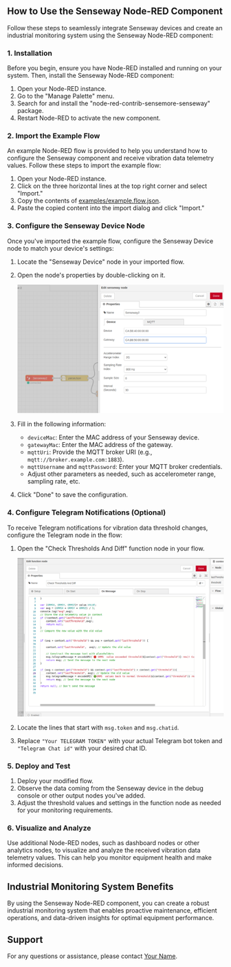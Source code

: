 ## How to Use the Senseway Node-RED Component

Follow these steps to seamlessly integrate Senseway devices and create an industrial monitoring system using the Senseway Node-RED component:

### 1. Installation

Before you begin, ensure you have Node-RED installed and running on your system. Then, install the Senseway Node-RED component:

1. Open your Node-RED instance.
2. Go to the "Manage Palette" menu.
3. Search for and install the "node-red-contrib-sensemore-senseway" package.
4. Restart Node-RED to activate the new component.

### 2. Import the Example Flow

An example Node-RED flow is provided to help you understand how to configure the Senseway component and receive vibration data telemetry values. Follow these steps to import the example flow:

1. Open your Node-RED instance.
2. Click on the three horizontal lines at the top right corner and select "Import."
3. Copy the contents of [examples/example.flow.json](examples/example.flow.json).
4. Paste the copied content into the import dialog and click "Import."

### 3. Configure the Senseway Device Node

Once you've imported the example flow, configure the Senseway Device node to match your device's settings:

1. Locate the "Senseway Device" node in your imported flow.
2. Open the node's properties by double-clicking on it.

   ![Senseway Configuration](images/Senseway%20Config.png)

3. Fill in the following information:
   - `deviceMac`: Enter the MAC address of your Senseway device.
   - `gatewayMac`: Enter the MAC address of the gateway.
   - `mqttUri`: Provide the MQTT broker URI (e.g., `mqtt://broker.example.com:1883`).
   - `mqttUsername` and `mqttPassword`: Enter your MQTT broker credentials.
   - Adjust other parameters as needed, such as accelerometer range, sampling rate, etc.
4. Click "Done" to save the configuration.

### 4. Configure Telegram Notifications (Optional)

To receive Telegram notifications for vibration data threshold changes, configure the Telegram node in the flow:

1. Open the "Check Thresholds And Diff" function node in your flow.

   ![Threshold Calculation Logic](images/function.png)

2. Locate the lines that start with `msg.token` and `msg.chatid`.
3. Replace `"Your TELEGRAM TOKEN"` with your actual Telegram bot token and `"Telegram Chat id"` with your desired chat ID.

### 5. Deploy and Test

1. Deploy your modified flow.
2. Observe the data coming from the Senseway device in the debug console or other output nodes you've added.
3. Adjust the threshold values and settings in the function node as needed for your monitoring requirements.

### 6. Visualize and Analyze

Use additional Node-RED nodes, such as dashboard nodes or other analytics nodes, to visualize and analyze the received vibration data telemetry values. This can help you monitor equipment health and make informed decisions.

## Industrial Monitoring System Benefits

By using the Senseway Node-RED component, you can create a robust industrial monitoring system that enables proactive maintenance, efficient operations, and data-driven insights for optimal equipment performance.

## Support

For any questions or assistance, please contact [Your Name](mailto:your@email.com).
